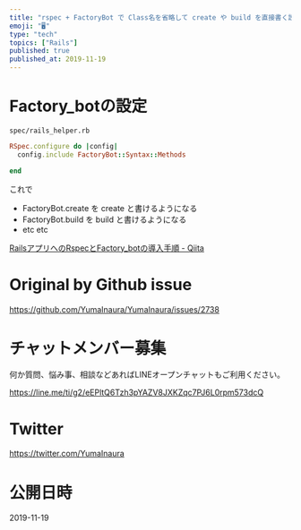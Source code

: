 ```yaml
---
title: "rspec + FactoryBot で Class名を省略して create や build を直接書く設定 ( #Rails )"
emoji: "🖥"
type: "tech"
topics: ["Rails"]
published: true
published_at: 2019-11-19
---
```


# Factory_botの設定

`spec/rails_helper.rb`

```rb
RSpec.configure do |config|
  config.include FactoryBot::Syntax::Methods

end
```

これで 

- FactoryBot.create を create と書けるようになる
- FactoryBot.build を build と書けるようになる
- etc etc

[RailsアプリへのRspecとFactory_botの導入手順 - Qiita](https://qiita.com/Ushinji/items/522ed01c9c14b680222c)

# Original by Github issue

https://github.com/YumaInaura/YumaInaura/issues/2738








<!-- Update From Qiita API -->

# チャットメンバー募集


何か質問、悩み事、相談などあればLINEオープンチャットもご利用ください。

https://line.me/ti/g2/eEPltQ6Tzh3pYAZV8JXKZqc7PJ6L0rpm573dcQ





# Twitter


https://twitter.com/YumaInaura


<!-- Update From Qiita API -->



# 公開日時

2019-11-19
